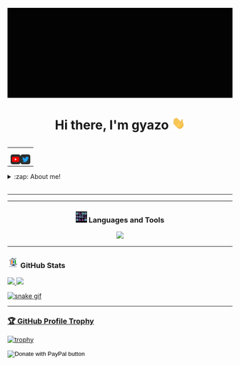 [![gyaz0](src/cartas.GIF)](https://www.youtube.com/@gyazo6700)

<h1 align="center">Hi there, I'm gyazo <img src="./src/wave.gif" width="30px"></h1>

<table align="right">
<tr>
<td>

[<img align="left" alt="gyazo | YouTube" width="22px" src="./src/youtube.png" />][youtube]
[<img align="left" alt="@ed_gyazo | Twitter" width="22px" src="./src/twitter.png" />][twitter]

</td>
</tr>
</table>

<details>
  <summary>:zap: About me!</summary>

### 🔬 Bioanalyst Clinico and I am currently studying a Master in Bioinformatic 💻!!
- 🦾 I love the PowerLifting!
- 🤓  I’m currently learning everything
- 👾  I am very curious and that is why you start studying programming
- 🗒  I am currently very obsected with learning vimscript
</details>

<br />

---


---

<h3 align="center"><img src="./src/0101.GIF" width="25px" height="25px"> Languages and Tools</h3>
<p align="center">
    <a href="https://www.youtube.com/watch?v=7RpMOhJVMlc&ab_channel=gyazo%C2%BF" target="_blank"> <img src="https://img.shields.io/badge/Code-Python-informational?style=flat&logo=python&logoColor=white&color=2bbc8a"/> </a>
</p>

---


<h3 align="left"><img src="./src/estadistica2.gif" width="25px" height="25px"> GitHub Stats</h3>

<div>
  <a href="https://github.com/gyaz0">
  <img height="180em" src="https://github-readme-stats.vercel.app/api?username=gyaz0&show_icons=true&theme=radical&include_all_commits=true&count_private=true"/>
  <img height="180em" src="https://github-readme-stats.vercel.app/api/top-langs/?username=gyaz0&layout=compact&langs_count=7&theme=radical"/>
</div>

![snake gif](https://github.com/gyaz0/gyaz0/blob/output/github-contribution-grid-snake.gif)

---

### 🏆 GitHub Profile Trophy

[![trophy](https://github-profile-trophy.vercel.app/?username=gyaz0&no-frame=true&theme=onedark&rank=SECRET,SSS,SS,S,AAA,AA,A)](https://github.com/ryo-ma/github-profile-trophy)

<form action="https://www.paypal.com/donate" method="post" target="_top">
<input type="hidden" name="hosted_button_id" value="A9ZCHSS5K6SS8" />
<input type="image" src="https://www.paypalobjects.com/en_US/DK/i/btn/btn_donateCC_LG.gif" border="0" name="submit" title="PayPal - The safer, easier way to pay online!" alt="Donate with PayPal button" />

[twitter]: https://twitter.com/ed_gyazo
[youtube]: https://www.youtube.com/@gyazo6700
